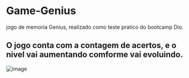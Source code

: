 # Game-Genius

jogo de memoria Genius, realizado como teste pratico do bootcamp Dio.

## O jogo conta com a contagem de acertos, e o nivel vai aumentando comforme vai evoluindo.

![image](https://user-images.githubusercontent.com/82457267/140803282-5959883f-fad6-4f5d-be3f-6bffd438c598.png)
